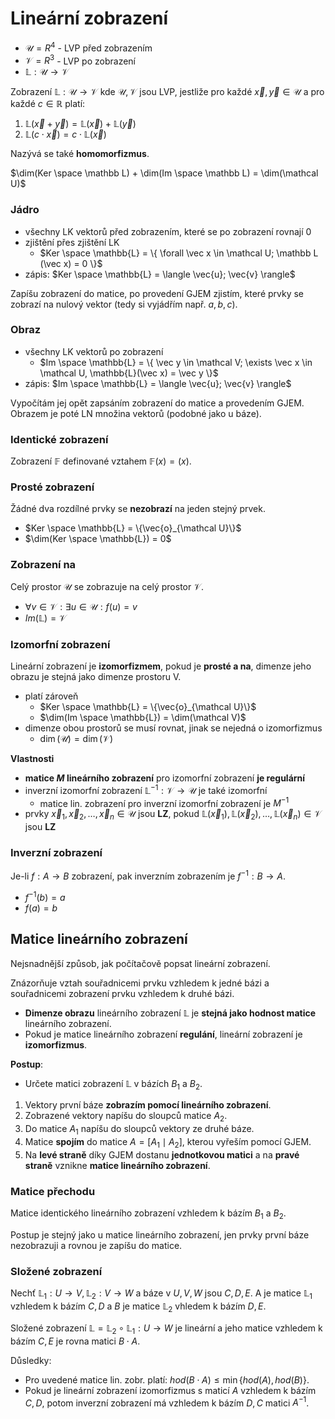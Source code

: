 # Lineární zobrazení

- $\mathcal{U} = R^4$ - LVP před zobrazením
- $\mathcal{V}= R^3$ - LVP po zobrazení
- $\mathbb L : \mathcal{U} \to \mathcal{V}$ 

Zobrazení $\mathbb L : \mathcal{U} \to \mathcal{V}$ kde $\mathcal{U}, \mathcal{V}$ jsou LVP, jestliže pro každé $\vec x, \vec y \in \mathcal{U}$ a pro každé $c \in \mathbb R$ platí:
1. $\mathbb{L}(\vec x + \vec y) = \mathbb{L}(\vec x) + \mathbb{L}(\vec y)$
2. $\mathbb{L}(c \cdot \vec x) = c \cdot \mathbb{L}(\vec x)$

Nazývá se také **homomorfizmus**.

$\dim(Ker \space \mathbb L) + \dim(Im \space \mathbb L) = \dim(\mathcal U)$

### Jádro

- všechny LK vektorů před zobrazením, které se po zobrazení rovnají 0
- zjištění přes zjištění LK
	- $Ker \space \mathbb{L} = \{ \forall \vec x \in \mathcal U; \mathbb L (\vec x) = 0  \}$
- zápis: $Ker \space \mathbb{L} = \langle \vec{u}; \vec{v} \rangle$

Zapíšu zobrazení do matice, po provedení GJEM zjistím, které prvky se zobrazí na nulový vektor (tedy si vyjádřím např. $a, b, c$).

### Obraz

- všechny LK vektorů po zobrazení
	- $Im \space \mathbb{L} = \{ \vec y \in \mathcal V; \exists \vec x \in \mathcal U, \mathbb{L}(\vec x) = \vec y \}$
- zápis: $Im \space \mathbb{L} = \langle \vec{u}; \vec{v} \rangle$

Vypočítám jej opět zapsáním zobrazení do matice a provedením GJEM. Obrazem je poté LN množina vektorů (podobné jako u báze).

### Identické zobrazení

Zobrazení $\mathbb F$ definované vztahem $\mathbb F(x) = (x)$.

### Prosté zobrazení

Žádné dva rozdílné prvky se **nezobrazí** na jeden stejný prvek.
- $Ker \space \mathbb{L} = \{\vec{o}_{\mathcal U}\}$
- $\dim(Ker \space \mathbb{L}) = 0$

### Zobrazení na

Celý prostor $\mathcal{U}$ se zobrazuje na celý prostor $\mathcal{V}$.
- $\forall v \in \mathcal V : \exists u \in \mathcal U : f(u) = v$
- $Im(\mathbb{L}) = \mathcal{V}$

### Izomorfní zobrazení

Lineární zobrazení je **izomorfizmem**, pokud je **prosté a na**, dimenze jeho obrazu je stejná jako dimenze prostoru V.
- platí zároveň
	- $Ker \space \mathbb{L} = \{\vec{o}_{\mathcal U}\}$
	- $\dim(Im \space \mathbb{L}) = \dim(\mathcal V)$
- dimenze obou prostorů se musí rovnat, jinak se nejedná o izomorfizmus
	- $\dim(\mathcal U) = \dim(\mathcal V)$

**Vlastnosti**
- **matice $M$ lineárního zobrazení** pro izomorfní zobrazení **je regulární**
- inverzní izomorfní zobrazení $\mathbb L^{-1}:\mathcal{V} \to \mathcal{U}$ je také izomorfní
	- matice lin. zobrazení pro inverzní izomorfní zobrazení je $M^{-1}$
- prvky $\vec{x}_{1}, \vec{x}_{2}, \dots, \vec{x}_{n} \in \mathcal{U}$ jsou **LZ**, pokud $\mathbb L(\vec{x}_{1}), \mathbb L(\vec{x}_{2}), \dots, \mathbb L(\vec{x}_{n}) \in \mathcal{V}$ jsou **LZ**

### Inverzní zobrazení

Je-li $f : A \to B$ zobrazení, pak inverzním zobrazením je $f^{-1} : B \to A$.
- $f^{-1}(b) = a$
- $f(a) = b$

## Matice lineárního zobrazení

Nejsnadnější způsob, jak počítačově popsat lineární zobrazení.

Znázorňuje vztah souřadnicemi prvku vzhledem k jedné bázi a souřadnicemi zobrazení prvku vzhledem k druhé bázi.
- **Dimenze obrazu** lineárního zobrazení $\mathbb{L}$ je **stejná jako hodnost matice** lineárního zobrazení.
- Pokud je matice lineárního zobrazení **regulání**, lineární zobrazení je **izomorfizmus**.

**Postup**:
- Určete matici zobrazení $\mathbb{L}$ v bázích $B_{1}$ a $B_{2}$.
1. Vektory první báze **zobrazím pomocí lineárního zobrazení**.
2. Zobrazené vektory napíšu do sloupců matice $A_{2}$.
3. Do matice $A_{1}$ napíšu do sloupců vektory ze druhé báze.
4. Matice **spojím** do matice $A = [A_{1} \mid A_{2}]$, kterou vyřeším pomocí GJEM.
5. Na **levé straně** díky GJEM dostanu **jednotkovou matici** a na **pravé straně** vznikne **matice lineárního zobrazení**.

### Matice přechodu

Matice identického lineárního zobrazení vzhledem k bázím $B_{1}$ a $B_{2}$.

Postup je stejný jako u matice lineárního zobrazení, jen prvky první báze nezobrazuji a rovnou je zapíšu do matice.

### Složené zobrazení

Nechť $\mathbb{L}_{1} : U \to V, \mathbb{L}_{2} : V \to W$ a báze v $U, V, W$ jsou $C, D, E$. A je matice $\mathbb L_1$ vzhledem k bázím $C, D$ a $B$ je matice $\mathbb L_{2}$ vhledem k bázím $D, E$.

Složené zobrazení $\mathbb L = \mathbb L_{2} \circ \mathbb L_{1} : U \to W$ je lineární a jeho matice vzhledem k bázím $C, E$ je rovna matici $B \cdot A$.

Důsledky:
- Pro uvedené matice lin. zobr. platí: $hod(B \cdot A) \leq \min\{hod(A), hod(B)\}$.
- Pokud je lineární zobrazení izomorfizmus s maticí $A$ vzhledem k bázím $C, D$, potom inverzní zobrazení má vzhledem k bázím $D, C$ matici $A^{-1}$.
